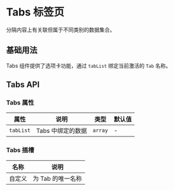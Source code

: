 # Tabs 标签页

分隔内容上有关联但属于不同类别的数据集合。

## 基础用法

Tabs 组件提供了选项卡功能，通过 `tabList` 绑定当前激活的 `Tab` 名称。

<demo vue="./example/base.vue"></demo>

## Tabs API

### Tabs 属性

| 属性      | 说明              | 类型    | 默认值 |
| --------- | ----------------- | ------- | ------ |
| `tabList` | Tabs 中绑定的数据 | `array` | -      |

### Tabs 插槽

| 名称   | 说明              |
| ------ | ----------------- |
| 自定义 | 为 Tab 的唯一名称 |
